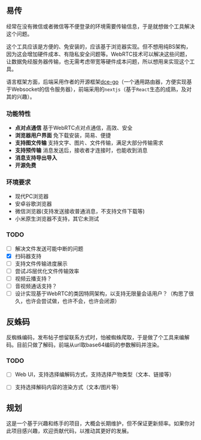 ## 易传

经常在没有微信或者微信等不便登录的环境需要传输信息，于是就想做个工具解决这个问题。

这个工具应该是方便的、免安装的，应该基于浏览器实现。但不想用纯BS架构，因为这会增加硬件成本、有隐私安全问题等。WebRTC技术可以解决这些问题，让数据免经服务器传输，也无需考虑带宽等硬件成本问题，所以想用来实现这个工具。

语言框架方面，后端采用作者的开源框架[dce-go](https://github.com/idrunk/dce-go)（一个通用路由器，方便实现基于Websocket的信令服务器），前端采用的`nextjs`（基于`React`生态的成熟，及对其的兴趣）。

### 功能特性

- **点对点通信** 基于WebRTC点对点通信，高效、安全
- **浏览器用户界面** 免下载安装，简易、便捷
- **支持图文传输** 支持文字、图片、文件传输，满足大部分传输需求
- **支持预传输** 消息发送后，接收者才连接时，也能收到消息
- **消息支持导出导入**
- **开源免费**

### 环境要求

- 现代PC浏览器
- 安卓谷歌浏览器
- 微信浏览器(支持发送接收普通消息，不支持文件下载等)
- 小米原生浏览器不支持，其它未测试

### TODO

- [ ] 解决文件发送可能中断的问题
- [x] 扫码器支持
- [ ] 支持文件传输进度展示
- [ ] 尝试JS层优化文件传输效率
- [ ] 视频云播支持？
- [ ] 音视频通话支持？
- [ ] 设计实现基于WebRTC的类因特网架构，以支持无限量会话用户？（构思了很久，也许会尝试做，也许不会，也许会闭源）

## 反蛛码

反蜘蛛编码，发布帖子想留联系方式时，怕被蜘蛛爬取，于是做了个工具来编解码。目前只做了解码，前端从url取base64编码的参数解码并渲染。

### TODO

- [ ] Web UI，支持选择编解码方式，支持选择产物类型（文本、链接等）
- [ ] 支持选择解码内容的渲染方式（文本/图片等）


## 规划

这是一个基于兴趣和练手的项目，大概会长期维护，但不保证更新频率。如果你对此项目感兴趣，欢迎贡献代码，以推动其更好的发展。